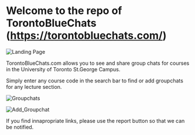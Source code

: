 # Welcome to the repo of TorontoBlueChats (https://torontobluechats.com/)

![Landing Page](https://github.com/RyanSafa/uoftgroupchats/assets/86428088/21904f8c-3771-4289-ac2d-6279bc77e555)

TorontoBlueChats.com allows you to see and share group chats for courses in the University of Toronto St.George Campus.

Simply enter any course code in the search bar to find or add groupchats for any lecture section.

![Groupchats](https://github.com/RyanSafa/uoftgroupchats/assets/86428088/e4a52cc5-ae97-4519-928d-39a9af18b17a)

![Add_Groupchat](https://github.com/RyanSafa/uoftgroupchats/assets/86428088/080abfd4-af4d-4325-a378-e1abb8bbcfba)

If you find innapropriate links, please use the report button so that we can be notified. 
